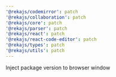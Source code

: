 ```yaml
---
'@rekajs/codemirror': patch
'@rekajs/collaboration': patch
'@rekajs/core': patch
'@rekajs/parser': patch
'@rekajs/react': patch
'@rekajs/react-code-editor': patch
'@rekajs/types': patch
'@rekajs/utils': patch
---
```


Inject package version to browser window
